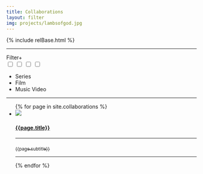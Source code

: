 ```yaml
---
title: Collaborations
layout: filter
img: projects/lambsofgod.jpg
---
```

{% include relBase.html %}
<section>
<hr>
    <div id="filter"><label for="filter_options">Filter</label><label for="filter_options">+</label></div>
    <input type="checkbox" id="filter_options" autocomplete="off" class="hidden" />
    <!--Manual inputs for options Entry-->
    <input type="checkbox" id="filter_option1" autocomplete="off" class="hidden filter_checkbox" />
    <input type="checkbox" id="filter_option2" autocomplete="off" class="hidden filter_checkbox" />
    <input type="checkbox" id="filter_option3" autocomplete="off" class="hidden filter_checkbox" />
    <ul class="checkbox-circle filter_options ">
      <!--Manual Loop options Entry-->
      <li><label for="filter_option1" class="filter_option1">Series</label></li>
      <li><label for="filter_option2" class="filter_option2">Film</label></li>
      <li><label for="filter_option3" class="filter_option3">Music Video</label></li>
    </ul>
    <hr>
       <article>
      <ul class="projectlist">
       {% for page in site.collaborations %}
              <li class="{{page.type}}"><a href="{{ relBase }}{{page.id}}"><img src="{{ relBase }}img/projects/{{ page.img }}">
          <h4>{{page.title}}</h4>
          <hr><sub>{{page.subtitle}}</sub>
          <hr></a>
        </li>
        {% endfor %}
      </ul>
    </article>
  </section>